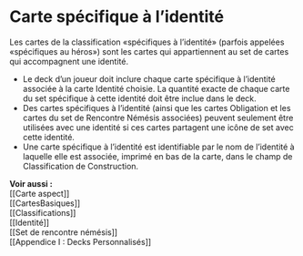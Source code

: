 # Carte spécifique à l’identité
Les cartes de la classification «spécifiques à l’identité» (parfois appelées «spécifiques au héros») sont les cartes qui appartiennent au set de cartes qui accompagnent une identité.

- Le deck d’un joueur doit inclure chaque carte spécifique à l’identité associée à la carte Identité choisie. La quantité exacte de chaque carte du set spécifique à cette identité doit être inclue dans le deck.
- Des cartes spécifiques à l’identité (ainsi que les cartes Obligation et les cartes du set de Rencontre Némésis associées) peuvent seulement être utilisées avec une identité si ces cartes partagent une icône de set avec cette identité.
- Une carte spécifique à l’identité est identifiable par le nom de l’identité à laquelle elle est associée, imprimé en bas de la carte, dans le champ de Classification de Construction.

**Voir aussi :**  
[[Carte aspect]]  
[[CartesBasiques]]  
[[Classifications]]  
[[Identité]]  
[[Set de rencontre némésis]]  
[[Appendice I : Decks Personnalisés]]
